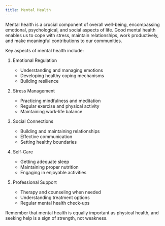 ```yaml
---
title: Mental Health
---
```


Mental health is a crucial component of overall well-being, encompassing emotional, psychological, and social aspects of life. Good mental health enables us to cope with stress, maintain relationships, work productively, and make meaningful contributions to our communities.

Key aspects of mental health include:

1. Emotional Regulation

   - Understanding and managing emotions
   - Developing healthy coping mechanisms
   - Building resilience

2. Stress Management

   - Practicing mindfulness and meditation
   - Regular exercise and physical activity
   - Maintaining work-life balance

3. Social Connections

   - Building and maintaining relationships
   - Effective communication
   - Setting healthy boundaries

4. Self-Care

   - Getting adequate sleep
   - Maintaining proper nutrition
   - Engaging in enjoyable activities

5. Professional Support
   - Therapy and counseling when needed
   - Understanding treatment options
   - Regular mental health check-ups

Remember that mental health is equally important as physical health, and seeking help is a sign of strength, not weakness.
